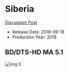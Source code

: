 # Siberia

[Discussion Post](https://www.avsforum.com/threads/bass-eq-for-filtered-movies.2995212/post-56883192)

* Release Date: 2018-09-18
* Production Year: 2018

## BD/DTS-HD MA 5.1

![img 0](https://i.imgur.com/wfAPvt5.jpg)

